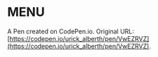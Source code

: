 # MENU

A Pen created on CodePen.io. Original URL: [https://codepen.io/urick_alberth/pen/VwEZRVZ](https://codepen.io/urick_alberth/pen/VwEZRVZ).

